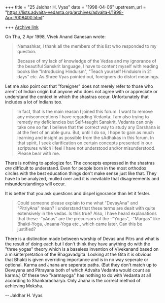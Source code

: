 +++
title = "25 Jaldhar H. Vyas"
date = "1998-04-06"
upstream_url = "https://lists.advaita-vedanta.org/archives/advaita-l/1998-April/008400.html"

+++
[Archive link](https://lists.advaita-vedanta.org/archives/advaita-l/1998-April/008400.html)

On Thu, 2 Apr 1998, Vivek Anand Ganesan wrote:

> Namashkar,
>    I thank all the members of this list who responded to my question.
>
>    Because of my lack of knowledge of the Vedas and my ignorance of
> the beautiful Sanskrit language, I have to content myself with reading
> books like "Introducing Hinduism", "Teach yourself Hinduism in 21
> days" etc.
> As Shree Vyas pointed out, foreigners do distort meanings.

Let me also point out that "foreigner" does not merely refer to those who
aren't of Indian origin but anyone who does not agree with or
appreciate or understand the context in which the shastras occur.
Unfortunately that includes a lot of Indians too.

>  In fact,
> that is the main reason I joined this forum.  I want to remove any
> misconceptions I have regarding Vedanta.  I am also trying to remedy
> my deficiencies but Self-taught Sanskrit, Vedanta can only take one so
> far.  I believe that the correct way to study any Darshana is at the
> feet of an able guru.  But, until I do so, I hope to gain as much
> learning and insight as possible from the sAdhakas in this forum.  In
> that spirit, I seek clarification on certain concepts presented in our
> scriptures which I feel I have not understood and/or misunderstood.
> Please bear with me.
>

There is nothing to apologize for.  The concepts expressed in the shastras
_are_ difficult to understand.   Even for people born in the most orthodox
circles with the best education things don't make sense just like that.
They have to be analyzed, mulled over and it is inevitable that
disagreements and misunderstandings will occur.

It is better that you ask questions and dispel ignorance than let it
fester.

>    Could someone please explain to me what "DevayAna" and "PitriyAna"
> mean?  I understand that these terms are dealt with quite extensively
> in the vedas.  Is this true?  Also, I have heard explanations that
> these  -"yAnas" are the precursors of the -"Yogas", -"Margas" like
> Bhakti-Yoga, Jnaana-Yoga etc., which came later.  Can this be justified?
>

There is a distinction made between worship of Devas and Pitrs and what is
the result of doing each but I don't think they have anything do with the
"three yogas" theory which is a baseless invention of Vivekanand based on
a misinterpretation of the Bhagavadgita.  Looking at the Gita it is obvious
that Bhakti is given overriding importance and is in no way seperate or
optional.  Karma and Jnana are seperate paths. (But they don't match up
to Devayana and Pitrayana both of which Advaita Vedanta would count as
karma.)  Of these two "karmayoga" has nothing to do with Vedanta at all
according to Shankaracharya.  Only Jnana is the correct method of
achieving Moksha.

--
Jaldhar H. Vyas <jaldhar at braincells.com>

